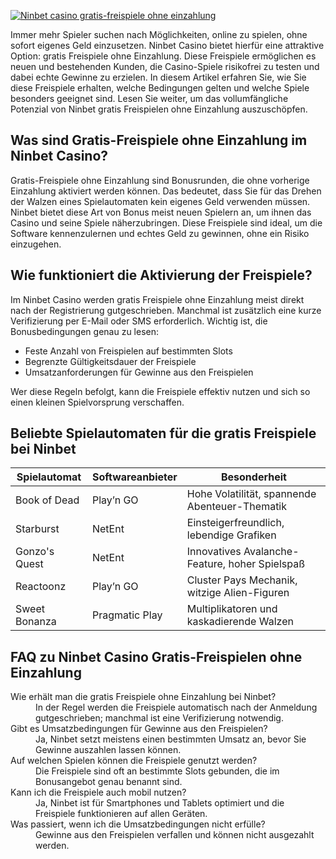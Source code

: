[![Ninbet casino gratis-freispiele ohne einzahlung](https://123-caf.pages.dev/gitsignup.png)](https://vrmoo.ru/Bt82HjjY)

<p>Immer mehr Spieler suchen nach Möglichkeiten, online zu spielen, ohne sofort eigenes Geld einzusetzen. Ninbet Casino bietet hierfür eine attraktive Option: gratis Freispiele ohne Einzahlung. Diese Freispiele ermöglichen es neuen und bestehenden Kunden, die Casino-Spiele risikofrei zu testen und dabei echte Gewinne zu erzielen. In diesem Artikel erfahren Sie, wie Sie diese Freispiele erhalten, welche Bedingungen gelten und welche Spiele besonders geeignet sind. Lesen Sie weiter, um das vollumfängliche Potenzial von Ninbet gratis Freispielen ohne Einzahlung auszuschöpfen.</p>  <h2>Was sind Gratis-Freispiele ohne Einzahlung im Ninbet Casino?</h2> <p>Gratis-Freispiele ohne Einzahlung sind Bonusrunden, die ohne vorherige Einzahlung aktiviert werden können. Das bedeutet, dass Sie für das Drehen der Walzen eines Spielautomaten kein eigenes Geld verwenden müssen. Ninbet bietet diese Art von Bonus meist neuen Spielern an, um ihnen das Casino und seine Spiele näherzubringen. Diese Freispiele sind ideal, um die Software kennenzulernen und echtes Geld zu gewinnen, ohne ein Risiko einzugehen.</p>  <h2>Wie funktioniert die Aktivierung der Freispiele?</h2> <p>Im Ninbet Casino werden gratis Freispiele ohne Einzahlung meist direkt nach der Registrierung gutgeschrieben. Manchmal ist zusätzlich eine kurze Verifizierung per E-Mail oder SMS erforderlich. Wichtig ist, die Bonusbedingungen genau zu lesen:</p> <ul>   <li>Feste Anzahl von Freispielen auf bestimmten Slots</li>   <li>Begrenzte Gültigkeitsdauer der Freispiele</li>   <li>Umsatzanforderungen für Gewinne aus den Freispielen</li> </ul> <p>Wer diese Regeln befolgt, kann die Freispiele effektiv nutzen und sich so einen kleinen Spielvorsprung verschaffen.</p>  <h2>Beliebte Spielautomaten für die gratis Freispiele bei Ninbet</h2> <table>   <thead>     <tr>       <th>Spielautomat</th>       <th>Softwareanbieter</th>       <th>Besonderheit</th>     </tr>   </thead>   <tbody>     <tr>       <td>Book of Dead</td>       <td>Play’n GO</td>       <td>Hohe Volatilität, spannende Abenteuer-Thematik</td>     </tr>     <tr>       <td>Starburst</td>       <td>NetEnt</td>       <td>Einsteigerfreundlich, lebendige Grafiken</td>     </tr>     <tr>       <td>Gonzo's Quest</td>       <td>NetEnt</td>       <td>Innovatives Avalanche-Feature, hoher Spielspaß</td>     </tr>     <tr>       <td>Reactoonz</td>       <td>Play’n GO</td>       <td>Cluster Pays Mechanik, witzige Alien-Figuren</td>     </tr>     <tr>       <td>Sweet Bonanza</td>       <td>Pragmatic Play</td>       <td>Multiplikatoren und kaskadierende Walzen</td>     </tr>   </tbody> </table>  <h2>FAQ zu Ninbet Casino Gratis-Freispielen ohne Einzahlung</h2> <dl>   <dt>Wie erhält man die gratis Freispiele ohne Einzahlung bei Ninbet?</dt>   <dd>In der Regel werden die Freispiele automatisch nach der Anmeldung gutgeschrieben; manchmal ist eine Verifizierung notwendig.</dd>   <dt>Gibt es Umsatzbedingungen für Gewinne aus den Freispielen?</dt>   <dd>Ja, Ninbet setzt meistens einen bestimmten Umsatz an, bevor Sie Gewinne auszahlen lassen können.</dd>   <dt>Auf welchen Spielen können die Freispiele genutzt werden?</dt>   <dd>Die Freispiele sind oft an bestimmte Slots gebunden, die im Bonusangebot genau benannt sind.</dd>   <dt>Kann ich die Freispiele auch mobil nutzen?</dt>   <dd>Ja, Ninbet ist für Smartphones und Tablets optimiert und die Freispiele funktionieren auf allen Geräten.</dd>   <dt>Was passiert, wenn ich die Umsatzbedingungen nicht erfülle?</dt>   <dd>Gewinne aus den Freispielen verfallen und können nicht ausgezahlt werden.</dd> </dl>